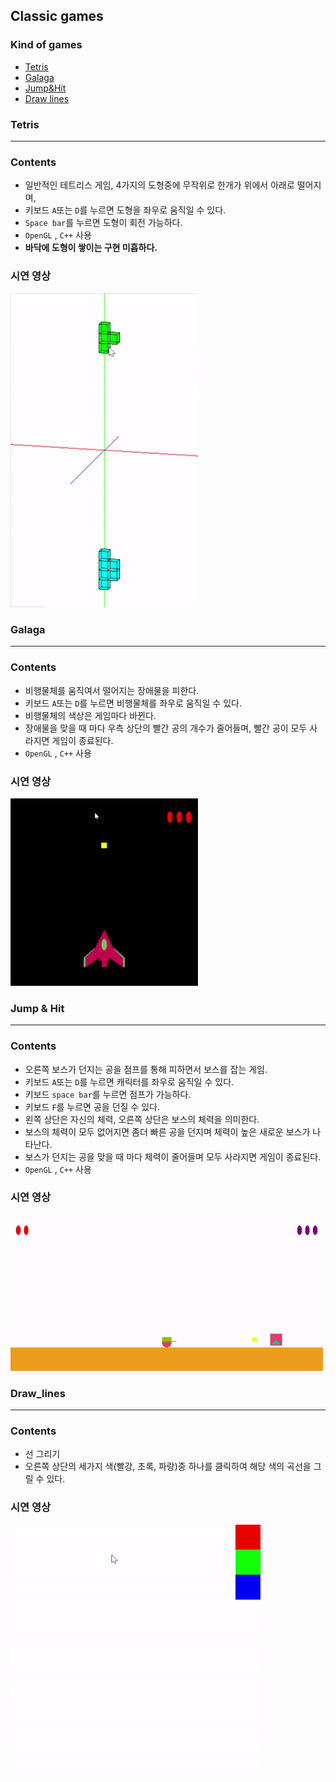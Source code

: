 ## Classic games

### Kind of games
- [Tetris](https://github.com/happyOBO/classic_games#tetris)
- [Galaga](https://github.com/happyOBO/classic_games#galaga)
- [Jump&Hit](https://github.com/happyOBO/classic_games#jump--hit)
- [Draw lines](https://github.com/happyOBO/classic_games#draw_lines)
### Tetris

---
### Contents
- 일반적인 테트리스 게임, 4가지의 도형중에 무작위로 한개가 위에서 아래로 떨어지며,
- 키보드 ``A``또는 ``D``를 누르면 도형을 좌우로 움직일 수 있다.
- ``Space bar``를 누르면 도형이 회전 가능하다.
- ``OpenGL`` , ``C++`` 사용
- **바닥에 도형이 쌓이는 구현 미흡하다.**
### 시연 영상
<img src="./play_mov/tetris.gif" width="300">

### Galaga

---
### Contents
- 비행물체를 움직여서 떨어지는 장애물을 피한다.
- 키보드 ``A``또는 ``D``를 누르면 비행물체를 좌우로 움직일 수 있다.
- 비행물체의 색상은 게임마다 바뀐다.
- 장애물을 맞을 때 마다 우측 상단의 빨간 공의 개수가 줄어들며, 빨간 공이 모두 사라지면 게임이 종료된다.
- ``OpenGL`` , ``C++`` 사용

### 시연 영상
<img src="./play_mov/galaga.gif" width="300">



### Jump & Hit

---
### Contents
- 오른쪽 보스가 던지는 공을 점프를 통해 피하면서 보스를 잡는 게임.
- 키보드 ``A``또는 ``D``를 누르면 캐릭터를 좌우로 움직일 수 있다.
- 키보드 ``space bar``를 누르면 점프가 가능하다.
- 키보드 ``F``를 누르면 공을 던질 수 있다.
- 왼쪽 상단은 자신의 체력, 오른쪽 상단은 보스의 체력을 의미한다.
- 보스의 체력이 모두 없어지면 좀더 빠른 공을 던지며 체력이 높은 새로운 보스가 나타난다.
- 보스가 던지는 공을 맞을 때 마다 체력이 줄어들며 모두 사라지면 게임이 종료된다.
- ``OpenGL`` , ``C++`` 사용

### 시연 영상
<img src="./play_mov/jump_and_hit.gif" width="500">




### Draw_lines

---
### Contents
- 선 그리기
- 오른쪽 상단의 세가지 색(빨강, 초록, 파랑)중 하나를 클릭하여 해당 색의 곡선을 그릴 수 있다.

### 시연 영상
<img src="./play_mov/draw_lines.gif" width="400">


